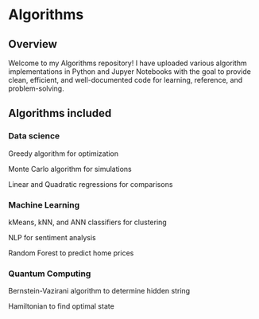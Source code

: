 # Algorithms
 ## Overview
 Welcome to my Algorithms repository! I have uploaded various algorithm implementations in Python and Jupyer Notebooks with the goal to provide clean, efficient, and well-documented code for learning, reference, and problem-solving.  

## Algorithms included

### Data science
Greedy algorithm for optimization

Monte Carlo algorithm for simulations

Linear and Quadratic regressions for comparisons

### Machine Learning
kMeans, kNN, and ANN classifiers for clustering

NLP for sentiment analysis

Random Forest to predict home prices

### Quantum Computing

Bernstein-Vazirani algorithm to determine hidden string

Hamiltonian to find optimal state
